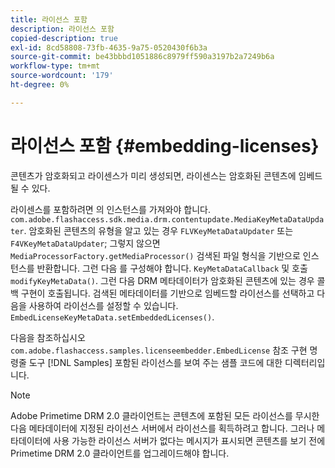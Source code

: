 ```yaml
---
title: 라이선스 포함
description: 라이선스 포함
copied-description: true
exl-id: 8cd58808-73fb-4635-9a75-0520430f6b3a
source-git-commit: be43bbbd1051886c8979ff590a3197b2a7249b6a
workflow-type: tm+mt
source-wordcount: '179'
ht-degree: 0%

---
```


# 라이선스 포함 {#embedding-licenses}

콘텐츠가 암호화되고 라이센스가 미리 생성되면, 라이센스는 암호화된 콘텐츠에 임베드될 수 있다.

라이센스를 포함하려면 의 인스턴스를 가져와야 합니다. `com.adobe.flashaccess.sdk.media.drm.contentupdate.MediaKeyMetaDataUpdater`. 암호화된 콘텐츠의 유형을 알고 있는 경우 `FLVKeyMetaDataUpdater` 또는 `F4VKeyMetaDataUpdater`; 그렇지 않으면 `MediaProcessorFactory.getMediaProcessor()` 검색된 파일 형식을 기반으로 인스턴스를 반환합니다. 그런 다음 를 구성해야 합니다. `KeyMetaDataCallback` 및 호출 `modifyKeyMetaData()`. 그런 다음 DRM 메타데이터가 암호화된 콘텐츠에 있는 경우 콜백 구현이 호출됩니다. 검색된 메타데이터를 기반으로 임베드할 라이선스를 선택하고 다음을 사용하여 라이선스를 설정할 수 있습니다. `EmbedLicenseKeyMetaData.setEmbeddedLicenses()`.

다음을 참조하십시오 `com.adobe.flashaccess.samples.licenseembedder.EmbedLicense` 참조 구현 명령줄 도구 [!DNL Samples] 포함된 라이선스를 보여 주는 샘플 코드에 대한 디렉터리입니다.

>[!NOTE]
>
>Adobe Primetime DRM 2.0 클라이언트는 콘텐츠에 포함된 모든 라이선스를 무시한 다음 메타데이터에 지정된 라이선스 서버에서 라이선스를 획득하려고 합니다. 그러나 메타데이터에 사용 가능한 라이선스 서버가 없다는 메시지가 표시되면 콘텐츠를 보기 전에 Primetime DRM 2.0 클라이언트를 업그레이드해야 합니다.

